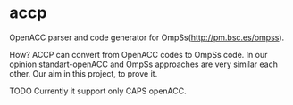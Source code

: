 accp
====

OpenACC parser and code generator for OmpSs(http://pm.bsc.es/ompss).

How?
ACCP can convert from OpenACC codes to OmpSs code. In our opinion standart-openACC and OmpSs approaches are very similar each other. Our aim in this project, to prove it. 

TODO
Currently it support only CAPS openACC. 
